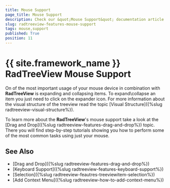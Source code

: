 ```yaml
---
title: Mouse Support
page_title: Mouse Support
description: Check our &quot;Mouse Support&quot; documentation article for the RadTreeView {{ site.framework_name }} control.
slug: radtreeview-features-mouse-support
tags: mouse,support
published: True
position: 11
---
```


# {{ site.framework_name }} RadTreeView Mouse Support

On of the most important usage of your mouse device in combination with __RadTreeView__ is expanding and collapsing items. To expand\collapse an item you just need to click on the expander icon. For more information about the visual structure of the treeview read the topic [Visual Structure]({%slug radtreeview-visual-structure%}).

To learn more about the __RadTreeView__'s mouse support take a look at the [Drag and Drop]({%slug radtreeview-features-drag-and-drop%}) topic. There you will find step-by-step tutorials showing you how to perform some of the most common tasks using just your mouse.

## See Also
 * [Drag and Drop]({%slug radtreeview-features-drag-and-drop%})
 * [Keyboard Support]({%slug radtreeview-features-keyboard-support%})
 * [Selection]({%slug radtreeview-feautres-treeviewitem-selection%})
 * [Add Context Menu]({%slug radtreeview-how-to-add-context-menu%})
